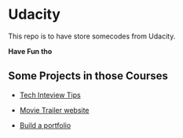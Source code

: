 # Udacity

This repo is to have store somecodes from Udacity.

**Have Fun tho**

## Some Projects in those Courses

* [Tech Inteview Tips](https://github.com/chendddong/Udacity/blob/master/Technical%20Interview/Tips.md)

* [Movie Trailer website](https://github.com/chendddong/Udacity/tree/master/Programming%20Foundations%20with%20Python/movies)

* [Build a portfolio](https://github.com/chendddong/Udacity/tree/master/Intro%20to%20HTML%20and%20CSS/portfolio)
